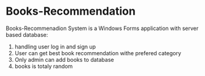 # Books-Recommendation
Books-Recommenadion System is a Windows Forms application with server based database:
1. handling user log in and sign up
2. User can get best book recommendation withe prefered category
3. Only admin can add books to database
4. books is totaly random

